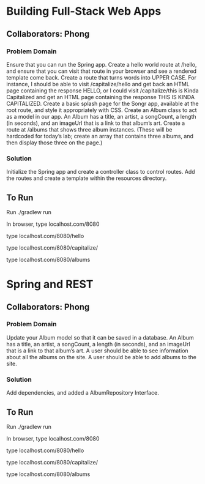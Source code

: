 # Building Full-Stack Web Apps

## Collaborators:  Phong

### Problem Domain

Ensure that you can run the Spring app.
Create a hello world route at /hello, and ensure that you can visit that route in your browser and see a rendered template come back.
Create a route that turns words into UPPER CASE. For instance, I should be able to visit /capitalize/hello and get back an HTML page containing the response HELLO, or I could visit /capitalize/this is Kinda Capitalized and get an HTML page containing the response THIS IS KINDA CAPITALIZED.
Create a basic splash page for the Songr app, available at the root route, and style it appropriately with CSS.
Create an Album class to act as a model in our app.
An Album has a title, an artist, a songCount, a length (in seconds), and an imageUrl that is a link to that album’s art.
Create a route at /albums that shows three album instances. (These will be hardcoded for today’s lab; create an array that contains three albums, and then display those three on the page.)

### Solution

Initialize the Spring app and create a controller class to control routes. Add the routes and create a template within the resources directory. 

## To Run

Run ./gradlew run

In browser, type localhost.com/8080

type localhost.com/8080/hello

type localhost.com/8080/capitalize/<insert words>

type localhost.com/8080/albums


# Spring and REST

## Collaborators:  Phong

### Problem Domain

Update your Album model so that it can be saved in a database.
An Album has a title, an artist, a songCount, a length (in seconds), and an imageUrl that is a link to that album’s art.
A user should be able to see information about all the albums on the site.
A user should be able to add albums to the site.

### Solution

Add dependencies, and added a AlbumRepository Interface.

## To Run

Run ./gradlew run

In browser, type localhost.com/8080

type localhost.com/8080/hello

type localhost.com/8080/capitalize/<insert words>

type localhost.com/8080/albums